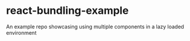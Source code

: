 # react-bundling-example
An example repo showcasing using multiple components in a lazy loaded environment
